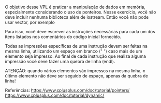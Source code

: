 O objetivo desse VPL é praticar a manipulação de dados em memória, especialmente considerando o uso de ponteiros.
Nesse exercício, você não deve incluir nenhuma biblioteca além de iostream. Então você não pode usar vector, por exemplo

Para isso, você deve escrever as instruções necessárias para cada um dos itens listados nos comentários do código inicial fornecido.

Todas as impressões específicas de uma instrução devem ser feitas na mesma linha, utilizando um espaço em branco (" ") caso mais de um elemento seja impresso. Ao final de cada instrução que realiza alguma impressão você deve fazer uma quebra de linha (endl). 

ATENÇÃO: quando vários elementos são impressos na mesma linha, o último elemento não deve ser seguido de espaço, apenas da quebra de linha!

Referências: 
https://www.cplusplus.com/doc/tutorial/pointers/
https://www.cplusplus.com/doc/tutorial/dynamic/
